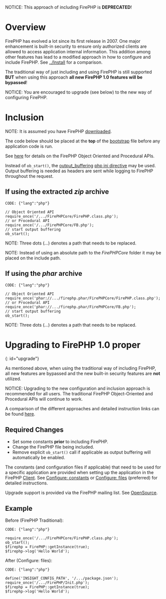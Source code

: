 
NOTICE: This approach of including FirePHP is **DEPRECATED**!

Overview
========

FirePHP has evolved a lot since its first release in 2007. One major enhancement is built-in security to ensure
only authorized clients are allowed to access application internal information. This addition among other
features has lead to a modified approach in how to configure and include FirePHP. See [../Install](Install#configure) 
for a comparison.

The traditional way of just including and using FirePHP is still supported **BUT** when using this approach
**all new FirePHP 1.0 features will be bypassed**!

NOTICE: You are encouraged to upgrade (see below) to the new way of configuring FirePHP.

Inclusion
=========

NOTE: It is assumed you have FirePHP [downloaded](../Download).

The code below should be placed at the **top** of the [bootstrap](http://devzone.zend.com/article/70) file
before any application code is run.

See [here](../API/FirePHP) for details on the FirePHP Object Oriented and Procedural APIs.

Instead of `ob_start()`, the [output_buffering](http://us.php.net/manual/en/outcontrol.configuration.php#ini.output-buffering) 
[php ini directive](http://us.php.net/manual/en/configuration.changes.php) may be used. Output buffering is needed
as headers are sent while logging to FirePHP throughout the request.

If using the extracted *zip* archive
------------------------------------

    CODE: {"lang":"php"}

    // Object Oriented API
    require_once('/.../FirePHPCore/FirePHP.class.php');
    // or Procedural API
    require_once('/.../FirePHPCore/FB.php');
    // start output buffering
    ob_start();

NOTE: Three dots (*...*) denotes a path that needs to be replaced.

NOTE: Instead of using an absolute path to the *FirePHPCore* folder it may be placed on the include path.


If using the *phar* archive
---------------------------

    CODE: {"lang":"php"}

    // Object Oriented API
    require_once('phar://.../firephp.phar/FirePHPCore/FirePHP.class.php');
    // or Procedural API
    require_once('phar://.../firephp.phar/FirePHPCore/FB.php');
    // start output buffering
    ob_start();

NOTE: Three dots (*...*) denotes a path that needs to be replaced.


Upgrading to FirePHP 1.0 proper
===============================
{: id="upgrade"}

As mentioned above, when using the traditional way of including FirePHP, all new features are bypassed
and the new built-in security features are **not** utilized.

NOTICE: Upgrading to the new configuration and inclusion approach is recommended for all users. The traditional 
FirePHP Object-Oriented and Procedural APIs will continue to work.

A comparison of the different approaches and detailed instruction links can be found [here](../Install).

Required Changes
----------------

  * Set some constants **prior** to including FirePHP.
  * Change the FirePHP file being included.
  * Remove explicit `ob_start()` call if applicable as output buffering will automatically be enabled.

The constants (and configuration files if applicable) that need to be used for a specific application
are provided when setting up the application in the FirePHP [Client](../Clients). See 
[Configure: constants](Constants) or [Configure: files](Files) (preferred) for detailed instructions.

Upgrade support is provided via the FirePHP mailing list. See [OpenSource](../OpenSource#support).

Example
-------

Before (FirePHP Traditional):

    CODE: {"lang":"php"}

    require_once('/.../FirePHPCore/FirePHP.class.php');
    ob_start();
    $firephp = FirePHP::getInstance(true);
    $firephp->log('Hello World');

After (Configure: files):

    CODE: {"lang":"php"}

    define('INSIGHT_CONFIG_PATH', '/.../package.json');
    require_once('/.../FirePHP/Init.php');
    $firephp = FirePHP::getInstance(true);
    $firephp->log('Hello World');

